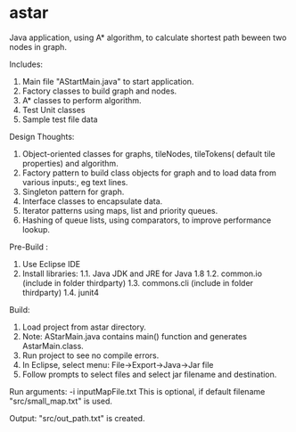 # astar
Java application, using A* algorithm, to calculate shortest path beween two nodes in graph.

Includes:
1. Main file "AStartMain.java" to start application.
2. Factory classes to build graph and nodes.
3. A* classes to perform algorithm.
4. Test Unit classes 
5. Sample test file data


Design Thoughts:
1. Object-oriented classes for graphs, tileNodes, tileTokens( default tile properties) and algorithm. 
2. Factory pattern to build class objects for graph and to load data from various inputs:, eg text lines. 
3. Singleton pattern for graph. 
4. Interface classes to encapsulate data. 
5. Iterator patterns using maps, list and priority queues. 
6. Hashing of queue lists, using comparators, to improve performance lookup. 

Pre-Build :
1. Use Eclipse IDE 
2. Install libraries:
   1.1. Java JDK and JRE for Java 1.8 
   1.2. common.io (include in folder thirdparty) 
   1.3. commons.cli (include in folder thirdparty) 
   1.4. junit4

Build:
1. Load project from astar directory.
2. Note: AStarMain.java contains main() function and generates AstarMain.class.
3. Run project to see no compile errors.
4. In Eclipse, select menu: File->Export->Java->Jar file
5. Follow prompts to select files and select jar filename and destination.

Run arguments: -i inputMapFile.txt
 This is optional, if default filename "src/small_map.txt" is used.

 Output:
  "src/out_path.txt" is created.
 